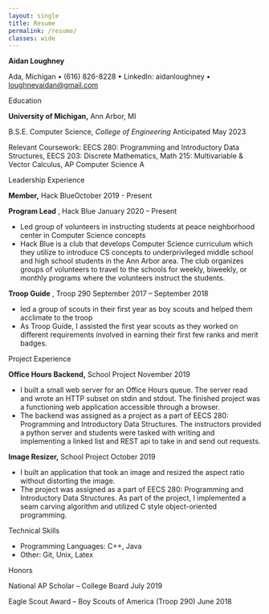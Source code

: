 ```yaml
---
layout: single
title: Resume
permalink: /resume/
classes: wide
---
```


**Aidan Loughney**

Ada, Michigan • (616) 826-8228 • LinkedIn: aidanloughney • loughneyaidan@gmail.com

Education

**University of Michigan,** Ann Arbor, MI

B.S.E. Computer Science, _College of Engineering_ Anticipated May 2023

Relevant Coursework: EECS 280: Programming and Introductory Data Structures, EECS 203: Discrete Mathematics, Math 215: Multivariable &amp; Vector Calculus, AP Computer Science A

Leadership Experience

**Member,** Hack BlueOctober 2019 - Present

**Program Lead** , Hack Blue January 2020 – Present

- Led group of volunteers in instructing students at peace neighborhood center in Computer Science concepts
- Hack Blue is a club that develops Computer Science curriculum which they utilize to introduce CS concepts to underprivileged middle school and high school students in the Ann Arbor area. The club organizes groups of volunteers to travel to the schools for weekly, biweekly, or monthly programs where the volunteers instruct the students.

**Troop Guide** , Troop 290 September 2017 – September 2018

- led a group of scouts in their first year as boy scouts and helped them acclimate to the troop
- As Troop Guide, I assisted the first year scouts as they worked on different requirements involved in earning their first few ranks and merit badges.

Project Experience

**Office Hours Backend,** School Project November 2019

- I built a small web server for an Office Hours queue. The server read and wrote an HTTP subset on stdin and stdout. The finished project was a functioning web application accessible through a browser.
- The backend was assigned as a project as a part of EECS 280: Programming and Introductory Data Structures. The instructors provided a python server and students were tasked with writing and implementing a linked list and REST api to take in and send out requests.

**Image Resizer,** School Project October 2019

- I built an application that took an image and resized the aspect ratio without distorting the image.
- The project was assigned as a part of EECS 280: Programming and Introductory Data Structures. As part of the project, I implemented a seam carving algorithm and utilized C style object-oriented programming.

Technical Skills

- Programming Languages: C++, Java
- Other: Git, Unix, Latex

Honors

National AP Scholar – College Board July 2019

Eagle Scout Award – Boy Scouts of America (Troop 290) June 2018